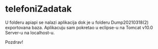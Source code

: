 # telefoniZadatak

U folderu apiapi se nalazi aplikacija dok je u folderu Dump20210318(2) exportovana baza.
Aplikacuju sam pokretao u eclipse-u na Tomcat v10.0 Server-u na localhost-u.

Pozdrav!
